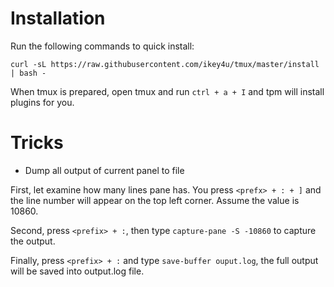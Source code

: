 # Installation

Run the following commands to quick install:

    curl -sL https://raw.githubusercontent.com/ikey4u/tmux/master/install | bash -

When tmux is prepared, open tmux and run `ctrl + a + I` and tpm will install plugins for
you.

# Tricks

- Dump all output of current panel to file

First, let examine how many lines pane has. You press `<prefx> + : + ]`
and the line number will appear on the top left corner. Assume the value is
10860.

Second, press `<prefix> + :`, then type `capture-pane -S -10860` to capture the
output.

Finally, press `<prefix> + :` and type `save-buffer ouput.log`, the full output
will be saved into output.log file.
